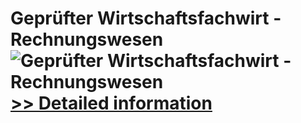 # Geprüfter Wirtschaftsfachwirt - Rechnungswesen<br />![Geprüfter Wirtschaftsfachwirt - Rechnungswesen](https://mycommerce.akamaized.net/api/pimages/P300381768/BIG/300381768.JPG)<br />[>> Detailed information](https://secure.shareit.com/shareit/product.html?productid=300381768&affiliateid=200057808)